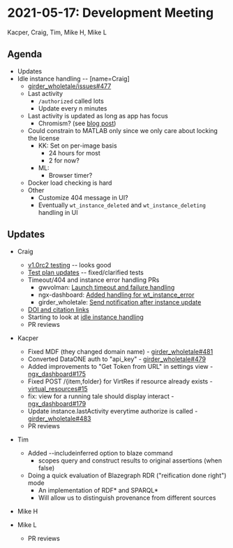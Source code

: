 2021-05-17: Development Meeting
===============================

Kacper, Craig, Tim, Mike H, Mike L

Agenda
------

* Updates
* Idle instance handling -- [name=Craig]
    * [girder_wholetale/issues#477](https://github.com/whole-tale/girder_wholetale/issues/477)
    * Last activity
        * `/authorized` called lots
        * Update every n minutes
    * Last activity is updated as long as app has focus
        * Chromism? (see [blog post](https://chromeunboxed.com/whats-new-chrome-desktop-86#:~:text=In%20the%20past%2C%20your%20browser,once%20you%20click%20on%20them))
    * Could constrain to MATLAB only since we only care about locking the license
        * KK: Set on per-image basis
            * 24 hours for most
            * 2 for now?
        * ML:
            * Browser timer?
    * Docker load checking is hard
    * Other
        * Customize 404 message in UI?
        * Eventually `wt_instance_deleted` and `wt_instance_deleting` handling in UI



Updates
-------

* Craig
    * [v1.0rc2 testing](https://github.com/whole-tale/wt-design-docs/issues/153) -- looks good
    * [Test plan updates](https://github.com/whole-tale/wt-design-docs/pull/154) -- fixed/clarified tests
    * Timeout/404 and instance error handling PRs 
        * gwvolman: [Launch timeout and failure handling](https://github.com/whole-tale/gwvolman/pull/145)
        * ngx-dashboard: [Added handling for wt_instance_error](https://github.com/whole-tale/ngx-dashboard/pull/176)
        * girder_wholetale: [Send notification after instance update](https://github.com/whole-tale/girder_wholetale/pull/480)
    * [DOI and citation links](https://github.com/whole-tale/ngx-dashboard/pull/183)
    * Starting to look at [idle instance handling](https://github.com/whole-tale/girder_wholetale/issues/477)
    * PR reviews

* Kacper
    * Fixed MDF (they changed domain name) - [girder_wholetale#481](https://github.com/whole-tale/girder_wholetale/pull/481)
    * Converted DataONE auth to "api_key" - [girder_wholetale#479](https://github.com/whole-tale/girder_wholetale/pull/479)
    * Added improvements to "Get Token from URL" in settings view - [ngx_dashboard#175](https://github.com/whole-tale/ngx-dashboard/pull/175)
    * Fixed POST /{item,folder} for VirtRes if resource already exists - [virtual_resources#15](https://github.com/whole-tale/virtual_resources/pull/15)
    * fix: view for a running tale should display interact - [ngx_dashboard#179](https://github.com/whole-tale/ngx-dashboard/pull/179)
    * Update instance.lastActivity everytime authorize is called - [girder_wholetale#483](https://github.com/whole-tale/girder_wholetale/pull/483)
    * PR reviews

* Tim
    * Added --includeinferred option to blaze command
        * scopes query and construct results to original assertions (when false)
    * Doing a quick evaluation of Blazegraph RDR ("reification done right") mode
        * An implementation of RDF* and SPARQL*
        * Will allow us to distinguish provenance from different sources

* Mike H

* Mike L
    * PR reviews
